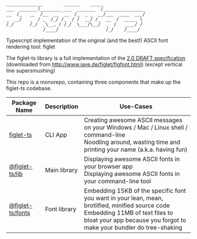 ```text
______________        ______    _____
___  _______(________ ___  _______  /________________
__  /_   __  /__  __ `__  /_  _ _  __/___  ____  ___/
_  __/   _  / _  /_/ /_  / /  __/ /_  __  /  _____ \
/_/      /_/  _\__, / /_/  \___/\__/  _  /   ____/ /
              /____/                  /_/    /____/
```

Typescript implementation of the original (and the best!) ASCII font rendering tool: figlet

The figlet-ts library is a full implementation of the [2.0 DRAFT specification](./assets/reference/figfont.html) (downloaded from http://www.jave.de/figlet/figfont.html) (except vertical line supersmushing)

This repo is a monorepo, containing three components that make up the figlet-ts codebase.

| Package Name                     | Description  | Use-Cases                                                                                                                                                                                                    |
| -------------------------------- | ------------ | ------------------------------------------------------------------------------------------------------------------------------------------------------------------------------------------------------------ |
| [figlet-ts](packages/cli)     | CLI App      | Creating awesome ASCII messages on your Windows / Mac / Linux shell / command-line <br/>Noodling around, wasting time and printing your name (a.k.a. having fun)                                             |
| [@figlet-ts/lib](packages/lib)   | Main library | Displaying awesome ASCII fonts in your browser app<br/>Displaying awesome ASCII fonts in your command-line tool                                                                                              |
| [@figlet-ts/fonts](packages/fonts) | Font library | Embedding 15KB of the specific font you want in your lean, mean, brotlified, minified source code<br/>Embedding 11MB of text files to bloat your app because you forgot to make your bundler do tree-shaking |
